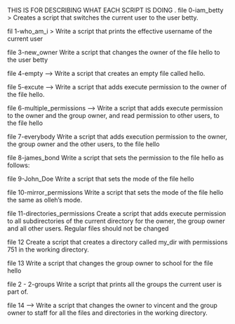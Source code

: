 THIS IS FOR DESCRIBING WHAT EACH SCRIPT IS DOING .
file 0-iam_betty > Creates a script that switches the current user to the user betty.

fil 1-who_am_i > Write a script that prints the effective username of the current user

file 3-new_owner Write a script that changes the owner of the file hello to the user betty

file 4-empty --> Write a script that creates an empty file called hello.


file 5-excute  --> Write a script that adds execute permission to the owner of the file hello.

file 6-multiple_permissions  --> Write a script that adds execute permission to the owner and the group owner, and read permission to other users, to the file hello

file 7-everybody Write a script that adds execution permission to the owner, the group owner and the other users, to the file hello

file 8-james_bond Write a script that sets the permission to the file hello as follows:

file 9-John_Doe Write a script that sets the mode of the file hello

file 10-mirror_permissions Write a script that sets the mode of the file hello the same as olleh’s mode.

file 11-directories_permissions Create a script that adds execute permission to all subdirectories of the current directory for the owner, the group owner and all other users. Regular files should not be changed

file 12 Create a script that creates a directory called my_dir with permissions 751 in the working directory.

file 13 Write a script that changes the group owner to school for the file hello

file 2 - 2-groups Write a script that prints all the groups the current user is part of.

file 14 --> Write a script that changes the owner to vincent and the group owner to staff for all the files and directories in the working directory. 
